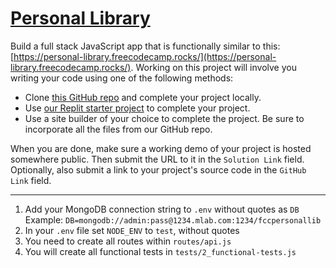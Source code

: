 # [Personal Library](https://www.freecodecamp.org/learn/quality-assurance/quality-assurance-projects/personal-library)
Build a full stack JavaScript app that is functionally similar to this: [https://personal-library.freecodecamp.rocks/](https://personal-library.freecodecamp.rocks/). Working on this project will involve you writing your code using one of the following methods:

- Clone [this GitHub repo](https://github.com/freeCodeCamp/boilerplate-project-library) and complete your project locally.
- Use [our Replit starter project](https://replit.com/github/freeCodeCamp/boilerplate-project-library) to complete your project.
- Use a site builder of your choice to complete the project. Be sure to incorporate all the files from our GitHub repo.

When you are done, make sure a working demo of your project is hosted somewhere public. Then submit the URL to it in the `Solution Link` field. Optionally, also submit a link to your project's source code in the `GitHub Link` field.

---

1. Add your MongoDB connection string to `.env` without quotes as `DB` Example: `DB=mongodb://admin:pass@1234.mlab.com:1234/fccpersonallib`
2. In your `.env` file set `NODE_ENV` to `test`, without quotes
3. You need to create all routes within `routes/api.js`
4. You will create all functional tests in `tests/2_functional-tests.js`